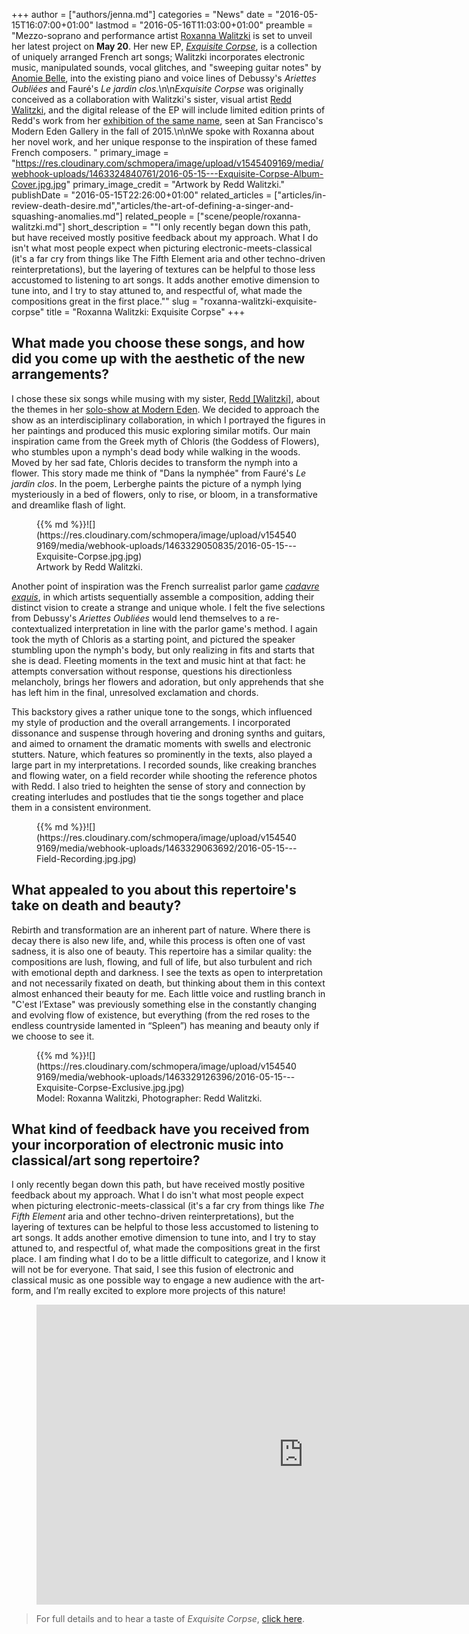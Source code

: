 +++
author = ["authors/jenna.md"]
categories = "News"
date = "2016-05-15T16:07:00+01:00"
lastmod = "2016-05-16T11:03:00+01:00"
preamble = "Mezzo-soprano and performance artist [Roxanna Walitzki](/scene/people/roxanna-walitzki/) is set to unveil her latest project on **May 20**. Her new EP, [*Exquisite Corpse*](http://www.roxannawalitzki.com/exquisite-corpse), is a collection of uniquely arranged French art songs; Walitzki incorporates electronic music, manipulated sounds, vocal glitches, and \"sweeping guitar notes\" by [Anomie Belle](http://anomiebelle.tumblr.com/), into the existing piano and voice lines of Debussy's *Ariettes Oubliées* and Fauré's *Le jardin clos*.\n\n*Exquisite Corpse* was originally conceived as a collaboration with Walitzki's sister, visual artist [Redd Walitzki](http://www.reddwalitzki.com/), and the digital release of the EP will include limited edition prints of Redd's work from her [exhibition of the same name](http://www.moderneden.com/pages/exquisite-corpse), seen at San Francisco's Modern Eden Gallery in the fall of 2015.\n\nWe spoke with Roxanna about her novel work, and her unique response to the inspiration of these famed French composers. "
primary_image = "https://res.cloudinary.com/schmopera/image/upload/v1545409169/media/webhook-uploads/1463324840761/2016-05-15---Exquisite-Corpse-Album-Cover.jpg.jpg"
primary_image_credit = "Artwork by Redd Walitzki."
publishDate = "2016-05-15T22:26:00+01:00"
related_articles = ["articles/in-review-death-desire.md","articles/the-art-of-defining-a-singer-and-squashing-anomalies.md"]
related_people = ["scene/people/roxanna-walitzki.md"]
short_description = "&quot;I only recently began down this path, but have received mostly positive feedback about my approach. What I do isn&#039;t what most people expect when picturing electronic-meets-classical (it&#039;s a far cry from things like The Fifth Element aria and other techno-driven reinterpretations), but the layering of textures can be helpful to those less accustomed to listening to art songs. It adds another emotive dimension to tune into, and I try to stay attuned to, and respectful of, what made the compositions great in the first place.&quot;"
slug = "roxanna-walitzki-exquisite-corpse"
title = "Roxanna Walitzki: Exquisite Corpse"
+++

## What made you choose these songs, and how did you come up with the aesthetic of the new arrangements?

I chose these six songs while musing with my sister, [Redd [Walitzki]](http://www.moderneden.com/pages/exquisite-corpse), about the themes in her [solo-show at Modern Eden](http://www.moderneden.com/pages/exquisite-corpse). We decided to approach the show as an interdisciplinary collaboration, in which I portrayed the figures in her paintings and produced this music exploring similar motifs.  Our main inspiration came from the Greek myth of Chloris (the Goddess of Flowers), who stumbles upon a nymph's dead body while walking in the woods.  Moved by her sad fate, Chloris decides to transform the nymph into a flower.  This story made me think of "Dans la nymphée" from Fauré's *Le jardin clos*.  In the poem, Lerberghe paints the picture of a nymph lying mysteriously in a bed of flowers, only to rise, or bloom, in a transformative and dreamlike flash of light.  

<figure data-type="image">{{% md %}}![](https://res.cloudinary.com/schmopera/image/upload/v1545409169/media/webhook-uploads/1463329050835/2016-05-15---Exquisite-Corpse.jpg.jpg)<figcaption>Artwork by Redd Walitzki.</figcaption>
</figure>

Another point of inspiration was the French surrealist parlor game [*cadavre exquis*](https://en.wikipedia.org/wiki/Exquisite_corpse), in which artists sequentially assemble a composition, adding their distinct vision to create a strange and unique whole.  I felt the five selections from Debussy's *Ariettes Oubliées* would lend themselves to a re-contextualized interpretation in line with the parlor game's method.  I again took the myth of Chloris as a starting point, and pictured the speaker stumbling upon the nymph's body, but only realizing in fits and starts that she is dead.  Fleeting moments in the text and music hint at that fact: he attempts conversation without response, questions his directionless melancholy, brings her flowers and adoration, but only apprehends that she has left him in the final, unresolved exclamation and chords.

This backstory gives a rather unique tone to the songs, which influenced my style of production and the overall arrangements.  I incorporated dissonance and suspense through hovering and droning synths and guitars, and aimed to ornament the dramatic moments with swells and electronic stutters.  Nature, which features so prominently in the texts, also played a large part in my interpretations.  I recorded sounds, like creaking branches and flowing water, on a field recorder while shooting the reference photos with Redd.  I also tried to heighten the sense of story and connection by creating interludes and postludes that tie the songs together and place them in a consistent environment.

<figure data-type="image">{{% md %}}![](https://res.cloudinary.com/schmopera/image/upload/v1545409169/media/webhook-uploads/1463329063692/2016-05-15---Field-Recording.jpg.jpg)
</figure>

## What appealed to you about this repertoire's take on death and beauty?

Rebirth and transformation are an inherent part of nature. Where there is decay there is also new life, and, while this process is often one of vast sadness, it is also one of beauty.  This repertoire has a similar quality: the compositions are lush, flowing, and full of life, but also turbulent and rich with emotional depth and darkness. I see the texts as open to interpretation and not necessarily fixated on death, but thinking about them in this context almost enhanced their beauty for me. Each little voice and rustling branch in "C'est l’Extase" was previously something else in the constantly changing and evolving flow of existence, but everything (from the red roses to the endless countryside lamented in “Spleen”) has meaning and beauty only if we choose to see it.

<figure data-type="image">{{% md %}}![](https://res.cloudinary.com/schmopera/image/upload/v1545409169/media/webhook-uploads/1463329126396/2016-05-15---Exquisite-Corpse-Exclusive.jpg.jpg)<figcaption>Model: Roxanna Walitzki, Photographer: Redd Walitzki.</figcaption>
</figure>

## What kind of feedback have you received from your incorporation of electronic music into classical/art song repertoire?

I only recently began down this path, but have received mostly positive feedback about my approach.  What I do isn't what most people expect when picturing electronic-meets-classical (it's a far cry from things like *The Fifth Element* aria and other techno-driven reinterpretations), but the layering of textures can be helpful to those less accustomed to listening to art songs.  It adds another emotive dimension to tune into, and I try to stay attuned to, and respectful of, what made the compositions great in the first place.  I am finding what I do to be a little difficult to categorize, and I know it will not be for everyone.  That said, I see this fusion of electronic and classical music as one possible way to engage a new audience with the art-form, and I’m really excited to explore more projects of this nature!

<figure data-type="video">
<iframe width="854" height="480" src="https://www.youtube.com/embed/U6SM7rtVJ9c" frameborder="0" allowfullscreen></iframe>
</figure>

>For full details and to hear a taste of *Exquisite Corpse*, [click here](http://www.roxannawalitzki.com/exquisite-corpse).
